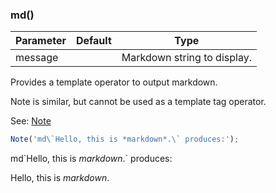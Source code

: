 ### md()
Parameter|Default|Type
---|---|---
|message||Markdown string to display.

Provides a template operator to output markdown.

Note is similar, but cannot be used as a template tag operator.

See: [Note](#https://raw.githubusercontent.com/jsxcad/JSxCAD/master/nb/api/Note.nb)

```JavaScript
Note('md\`Hello, this is *markdown*.\` produces:');
```

md\`Hello, this is *markdown*.\` produces:

Hello, this is *markdown*.
